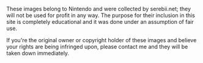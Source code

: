 These images belong to Nintendo and were collected by serebii.net; they will not be used for profit in any way. The purpose for their inclusion in this site is completely educational and it was done under an assumption of fair use.

If you're the original owner or copyright holder of these images and believe your rights are being infringed upon, please contact me and they will be taken down immediately.
